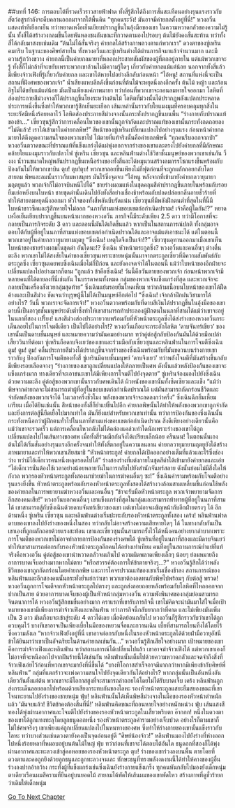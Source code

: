 ##บทที่ 146: การตอบโต้ที่รวดเร็วราวสายฟ้าฟาด
ทั้งสี่รู้สึกได้ถึงการสั่นสะเทือนอย่างรุนแรงราวกับสัตว์อสูรกำลังจะคืบคลานออกมาจากใต้พื้นดิน
“ทุกคนระวัง! มันอาจมีค่ายกลตั้งอยู่ที่นี่!”
หวงอวิ๋นแสดงท่าทีเยือกเย็น ทว่าหยาดเหงื่อเย็นเยียบปรากฏขึ้นในอุ้งมือของเขา
ในความหวาดกลัวของความไม่รู้นั้น ทั้งสี่ได้สร้างวงกลมขึ้นโดยหันหลงชนกันขณะที่กวาดตามองไปรอบๆ
ต้นไม้ยังคงสั่นสะท้าน ทว่าทั้งสี่ได้กลับมาสงบเช่นเดิม
“ต้นไม่ได้สั่นจริงๆ ค่ายกลได้สร้างภาพลวงตาแก่พวกเรา” ดวงตาของซู่เหรินคมกริบ
ในฐานะของศิษย์สายใน ทั้งหวงอวิ๋นและซู่เหรินต่างได้ผ่านภารกิจมาแล้วจำนวนมาก และมีความรู้กว้างขวาง ค่ายกลนี้เป็นค่ายกลมายาที่หลอกประสาทสัมผัสของผู้ที่ตกอยู่ภายใน แต่แม้พวกเขาจะรู้ ทั้งสี่ก็ไม่กล้าที่จะขยับเพราะพวกเขาล้วนไม่มีความรู้ใดๆ เกี่ยวกับค่ายกลแม้แต่น้อย
นอกจากทั้งสี่แล้ว มีเพียงจ้าวเฟิงที่รู้เกี่ยวกับค่ายกล และเขาได้หายไปอย่างลึกลับก่อนหน้า
“ไอ้หนู! สถานที่แห่งนี่จะเป็นสถานที่ฝังศพของพวกเจ้า”
น้ำเสียงแหบลึกดังขึ้นก่อนที่ต้นไม้จะหยุดนิ่งลงอีกครั้ง
ต้นไม้ หญ้า และก้อนอิฐไม่ได้ขยับแม้แต่น้อย มันเป็นเพียงแค่ภาพมายา
ทว่าก่อนที่พวกเขาจะถอนลมหายใจออกมา โลหิตที่ส่องประกายสีม่วงจางก็ได้ปรากฏขึ้นโยงระหว่างต้นไม้ โลหิตที่ม่วงนั้นได้ปรากฏพลังแปลกประหลาดประการหนึ่งขึ้นซึ่งทำให้พวกเขารู้สึกเย็นยะเยือก เส้นเหล่านั้นราวกับใยแมงมุมที่ครอบคลุมทุกสิ่งในระยะรัศมีหนึ่งร้อยหลาไว้
โลหิตส่องประกายสีม่วงจางนั้นกระทั่งปรากฏขึ้นบนพื้น
“ร่างกายกับปราณแท้ของข้า...”
เซี่ยวซุนรู้สึกว่าการเคลื่อนไหวของเขานั้นถูกจำกัดและปราณแท้ของเขานั้นกระทั่งถดถอยลง
“ไม่ดีแล้ว! เราได้เข้ามาในค่ายกลพิษ!” สีหน้าของซู่เหรินเปลี่ยนแปลงไปอย่างรุนแรง
ก่อนหน้าค่ายกลมายาได้ดึงดูดความสนใจของพวกเขาไป ไม้ตายที่แท้จริงนั้นคือค่ายกลพิษนี่
“ทุกคนรีบออกจากป่า”
หวงอวิ๋นตวาดขณะที่ปราณแท้ที่แข็งแกร่งได้แผ่พุ่งออกจากร่างของเขาและตรงไปยังค่ายกลที่มีลักษณะคล้ายใยแมงมุมราวกับเปลวไฟ
ซู่เหริน เซี่ยวซุน และหลินฟ่านต่างใช้วิชาชั้นมนุษย์ของพวกเขาเช่นกัน
วิ้งงง
น้ำวนขนาดใหญ่พลันปรากฏขึ้นเหนือร่างของทั้งสี่และได้หมุนวนสร้างลมกรรโชกแรงขึ้นพร้อมกับป้องกันไม่ให้พวกเขาบิน
ตุบ! ตุบ!ตุบ!
พวกเขาลอยขึ้นเพียงไม่กี่ฟุตก่อนที่จะถูกผลักถอยกลับโดยสายลม พิษและลมนั้นราวกับมหาสมุทร มันไร้ซึ่งจุดจบ
“ไอ้หนู หลังจากที่เข้ามายังค่ายกลวายุมายามฤตยูแล้ว พวกเจ้าก็ไม่อาจบินหนีไปได้”
ชายร่างผอมแห้งในชุดคลุมสีดำปรากฏขึ้นภายในพร้อมกับรอยยิ้มเย่อหยิ่งบนใบหน้า ชายชุดดำนั้นเดินไปยังทั้งสี่อย่างเชื่องช้าพร้อมกับปลดปล่อยกลิ่นอายชั่วร้ายที่ทำให้สายลมหยุดนิ่งออกมา
หัวใจของทั้งสี่พลันบีบรัดแน่น เซี่ยวซุนที่มีพลังฝึกตนต่ำที่สุดในที่นี้มีใบหน้าขาวซีดและรู้สึกหายใจไม่ออก
“นภาที่สามแห่งขอบเขตก่อกำเนิดปราณ! เจ้าคือผู้ใดกัน!?”
หยาดเหงื่อเย็นเยียบปรากฏขึ้นบนหน้าผากของหวงอวิ๋น
ภารกิจนี้มีระดับเพียง 2.5 ดาว ทว่ามีโอกาสที่จะกลายเป็นภารกิจระดับ 3 ดาว และตอนนี้มันได้เกิดขึ้นแล้ว
หากเป็นในสถานการณ์ปกติ ทั้งกลุ่มอาจตอบโต้กับผู้ที่อยู่ในนภาที่สามแห่งขอบเขตก่อกำเนิดปราณได้และอาจแม้แต่เอาชนะได้ แต่ในตอนนี้ พวกเขาอยู่ในค่ายกลวายุมายามฤตยู
“ซิ่งเฉิน! เหตุใดจึงเป็นเจ้า!?” เซี่ยวซุนอุทานออกมาเมื่อเขาเห็นใบหน้าของชายร่างผอมในชุดดำ
อันใดนะ!? ซิ่งเฉิน หัวหน้าตระกูลซิ่ง?
หวงอวิ๋นและคนอื่นๆ ต่างตื่นตะลึง
พวกเขาไม่ได้สงสัยในคำของเซี่ยวซุนเพราะชายหนุ่มนั้นมาจากตระกูลเซี่ยวที่มีความสัมพันธ์กับตระกูลซิ่ง
เซี่ยวซุนเคยพบซิ่งเฉินเมื่อไม่กี่ปีก่อน และยังคงจดจำได้ในตอนนี้ แม้ว่าใบหน้าของอีกฝ่ายจะเปลี่ยนแปลงไปอย่างมากก็ตาม
“ถูกแล้ว ข้าคือซิ่งเฉิน! วันนี้คือวันตายของพวกเจ้า ก่อนหน้าพวกเจ้ามีหลายคนที่ได้ตายลงที่นี่เช่นกัน ในบรรดาคนทั้งหมด กลุ่มของพวกเจ้าแข็งแกร่งที่สุด และพวกเจ้าจะกลายเป็นเครื่องสังเวยกลุ่มสุดท้าย”
ซิ่งเฉินแย้มรอยยิ้มโหดเหี้ยม ทว่ากล้ามเนื้อบนใบหน้าของเขาได้ฝืดค้างและเป็นสีม่วง ชัดเจนว่าบุรุษผู้นี้ไม่ได้เป็นมนุษย์อีกต่อไป
“ซิ่งเฉิน! เจ้ากล้าฝึกฝนวิชามารได้อย่างไร? วันนี้ พวกเราจะจัดการเจ้า!” หวงอวิ๋นตวาดพร้อมกับที่ดาบสีเงินได้ปรากฏขึ้นในอุ้งมือของเขา
ดาบนี้เป็นอาวุธชั้นมนุษย์ระดับต่ำซึ่งทำให้เขาสามารถท้าประลองผู้ฝึกตนในนภาที่สามได้แม้ว่าเขาจะอยู่ในนภาที่สอง
เปรี้ยง!
แสงสีม่วงส่องประกายวาบพร้อมกับที่หัวหน้าตระกูลซิ่งได้ส่งร่างของหวงอวิ๋นกระเด็นลอยไปในการโจมตีเดียว
เป็นไปได้อย่างไร!?
หวงอวิ๋นเกือบจะกระอักโลหิต ‘ดาบจันทร์เขียว’ ของเขานั้นเป็นดาบชั้นมนุษย์ และหมายความว่ามันคมอย่างมาก ทว่าคู่ต่อสู้กลับป้องกันมันได้ด้วยมือเปล่า
เสี้ยววินาทีต่อมา
ซู่เหรินถือดาบจิงเยว่ของเขาและร่วมมือกับเซี่ยวซุนและหลินฟ่านในการโจมตีซิ่งเฉิน
ตูม! ตูม! ตูม!
คลื่นประกายสีม่วงได้ปรากฏขึ้นจากร่างของซิ่งเฉินพร้อมกับที่มันขดวนบนร่างกายเขาราวกับงู ป้องกันการโจมตีของทั้งสี่
ซู่เหรินมีดาบชั้นมนุษย์ ‘ดาบจิงเยว่’ ทว่าพลังโจมตีที่มันสร้างขึ้นกลับมีเพียงรอยเลือดจางๆ
“ร่างกายของเขาถูกเปลี่ยนแปลงให้กลายเป็นศพ ดังนั้นแล้วพลังป้องกันของเขาจะแข็งแกร่งมาก ทางเดียวที่จะเอาชนะเขาได้มีเพียงการโจมตีไปยังจุดตาย”
ซู่เหรินจ้องมองไปยังซิ่งเฉินด้วยความตะลึง คู่ต่อสู้ของพวกเขานั้นราวกับศพเดินได้ ผิวหนังของเขานั้นทั้งซีดเซียวและแข็ง
“แม้ว่าพิษจากค่ายกลจะไม่สามารถฆ่าผู้ที่อยู่ในขอบเขตก่อกำเนิดปราณได้ แต่มันสามารถกัดกร่อนชีวิตและจำกัดพลังของพวกเจ้าได้ ในเวลาครึ่งชั่วโมง พลังของพวกเจ้าจะลดลงกว่าครึ่ง” ซิ่งเฉินฉีกยิ้มเหี้ยมเกรียม
เมื่อได้ยินเช่นนั้น สีหน้าของทั้งสี่ก็ย่ำแย่ขึ้นไปอีก
ค่ายกลพิษนั้นได้ทำให้พลังของพวกเขาถูกจำกัด และยิ่งการต่อสู้นี้ยืดเยื้อไปมากเท่าใด มันก็ยิ่งแย่สำหรับพวกเขาเท่านั้น ทว่าการป้องกันของซิ่งเฉินนั้นกระทั่งเหนือกว่าผู้ฝึกตนทั่วไปในนภาที่สามแห่งขอบเขตก่อกำเนิดปราณ
สิ่งดีเพียงอย่างเดียวนั้นคือแม้ว่าเขาจะรวดเร็ว แต่การเคลื่อนไหวกลับไม่ได้คล่องแคล่วเท่าใดนักเพราะร่างของเขาได้ถูกเปลี่ยนแปลงไปในเส้นทางของศพ เมื่อทั้งสี่ร่วมมือกันจึงได้เปรียบเล็กน้อย
ครืนนน!
ในตอนนั้นเอง ต้นไม้ได้เริ่มสั่นอย่างรุนแรงอีกครั้งจนทำให้ทั้งสี่ตกอยู่ในความลนลาน
ค่ายกลวายุมายามฤตยูยังได้สร้างภาพมายาและทำให้พวกเขาเสียสมาธิ
“หัวหน้าตระกูล! ค่ายกลได้เปิดออกอย่างเต็มที่แล้วและไร้ซึ่งช่องว่าง ทว่ามีไอ้เด็กเวรคนหนึ่งหลุดรอดไปได้” ร่างสองร่างที่แต่งกายในชุดสีดำได้เข้ามายังค่ายกลและเอ่ย
“ไอ้เด็กเวรนั่นต้องใช้เวลาอย่างน้อยหลายวันในการกลับไปยังสำนักจันทร์สลาย ดังนั้นย่อมไม่มีสิ่งใดให้กังวล พวกรองหัวหน้าตระกูลทั้งสองมาช่วยฆ่าในการฆ่าคนอื่นๆ ซะ!” ซิ่งเฉินคำรามพร้อมกับโจมตีอย่างรุนแรงยิ่งขึ้น
หัวหน้าตระกูลพร้อมกับรองหัวหน้าตระกูลทั้งสองได้สร้างวงล้อมสามเหลี่ยมขึ้นก่อนใช้พลังของค่ายกลในการพยายามฆ่าหวงอวิ๋นและคนอื่นๆ
“ข้าจะรับมือหัวหน้าตระกูล พวกเจ้าพยายามจัดการอีกสองคนเสีย!” หวงอวิ๋นบอกคนอื่นๆ
เขาแข็งแกร่งที่สุดในกลุ่มและสามารถท้าทายผู้ที่อยู่ในนภาที่สามได้ เขาสามารถสู้กับซิ่งเฉินด้วยดาบจันทร์เขียวของเขา แต่เขาไม่อาจเผชิญหน้ากับอีกฝ่ายตรงๆ ได้
อีกด้านหนึ่ง
ซู่เหริน เซี่ยวซุน และหลินฟ่านต่างเริ่มปะทะกับรองหัวหน้าตระกูลทั้งสอง
เคร้ง!
หลินฟ่านฟาดดาบของเขาลงไปยังร่างของหนึ่งในสอง ทว่ากลับไม่อาจสร้างความเสียหายใดๆ ได้ ในทางกลับกันเป็นเขาเองที่ถูกผลักถอยด้วยแรงสะท้อน
เขาและเซี่ยวซุนนั้นสามารถรั้งไว้ได้หนึ่งคนอย่างยากลำบากเพราะการโจมตีของพวกเขาไม่อาจทำลายการป้องกันของร่างศพได้
ซู่เหรินที่อยู่ในนภาที่สองและมีดาบจินเยว่ทำให้เขาสามารถต่อกรกับรองหัวหน้าตระกูลอีกคนได้อย่างเท่าเทียม
คนที่อยู่ในสถานการณ์ย่ำแย่ที่แท้จริงคือหวงอวิ๋น
คู่ต่อสู้ของเขาน่าหวาดกลัวจนเกินไป ความผิดพลาดเพียงเล็กๆ น้อยๆ ย่อมหมายถึงอาการบาดเจ็บอย่างมากหากไม่ตาย
“หรือสวรรค์ต้องการให้ข้าตายจริงๆ...?”
หวงอวิ๋นรู้สึกได้ว่าพลังชีวิตของเขาถูกกัดกร่อนโดยค่ายกลพิษ และการโคจรปราณแท้ของเขาเริ่มเชื่องช้าลง
สถานการณ์ของหลินฟ่านและอีกสองคนนั้นกระทั่งย่ำแย่กว่าเขา พวกเขาต้องอดทนกับพิษไปพร้อมๆ กับต่อสู้
พรวด!
หวงอวิ๋นถูกการโจมตีจากหัวหน้าตระกูลไปตรงๆ และถูกส่งลอยถอยหลังพร้อมกับโลหิตที่ไหลออกจากปากเป็นสาย
ด้วยอาการบาดเจ็บของผู้เป็นหัวหน้ากลุ่มหวงอวิ๋น ความพังพินาศของกลุ่มย่อมสามารถจินตนาการได้
หวงอวิ๋นรู้สึกขมขื่นอย่างมาก คราแรกที่เขารับภารกิจนี้ เขาไม่คิดจะนำมันมาใส่ใจเมื่อเป้าหมายของเขามีเพียงการฆ่าจ้าวเฟิงและหลินฟ่าน
ทว่าภารกิจนี้กลับยากกว่าที่คาด และไม่เพียงมันเพิ่มเป็น 3 ดาว มันเกือบจะเข้าสู่ระดับ 4 ดาวได้เลย
เมื่อคิดย้อนกลับไป หวงอวิ๋นก็รู้สึกราวกับว่าเขาได้ถูกควบคุมไว้ บางทีเขาอาจเป็นเพียงเบี้ยในมือของหยวนจื่อและกวานเฉิน เบี้ยที่สามารถโยนทิ้งได้โดยไร้ซึ่งความลังเล
“หากจ้าวเฟิงยังอยู่ที่นี่ เขาอาจต่อกรกับหนึ่งในรองหัวหน้าตระกูลได้ด้วยฝ่ามือวายุอัสนี ข้าได้ยินมาว่าเขาเป็นอัจฉริยะในด้านค่ายกลเช่นกัน...”
หวงอวิ๋นรู้สึกเสียใจอย่างมาก
เป้าหมายของเขาคือการฆ่าจ้าวเฟิงและหลินฟ่าน ทว่าสถานการณ์ได้เปลี่ยนไปแล้ว เขาอาจฆ่าจ้าวเฟิงได้ แต่พวกเขาเองก็ไม่อาจที่จะหนีออกไปจากฝันร้ายนี้ได้เช่นกัน
หลินฟ่านนั้นเต็มไปด้วยความหวาดกลัวและจดจำถึงสิ่งที่จ้าวเฟิงเอ่ยไว้ก่อนที่พวกเขาจะมายังที่นี่ขึ้นได้
“บางทีโอกาสสำเร็จอาจมีมากกว่าหากมีเพียงข้ากับศิษย์พี่หลินฟ่าน”
กลุ่มที่แตกร้าวจะเพ่งความสนใจไปยังจุดเดียวกันได้อย่างไร?
หากกลุ่มนั้นเป็นอันหนึ่งอันเดียวกันตั้งแต่ต้น พวกเขาจะมีโอกาสสูงที่จะสามารถล่าถอยได้โดยไม่ได้รับบาดเจ็บ
เคร้ง
หลินฟ่านถูกส่งกระเด็นลอยออกไปพร้อมด้วยเสียงกระทบกันของโลหะ รองหัวหน้าตระกูลแสยะยิ้มสยองขณะที่เขาโจนทะยานไปยังร่างของชายหนุ่ม
ฟุ่บ!
หลินฟ่านนั้นได้เห็นพิษสีม่วงจางในมือของรองหัวหน้าตำหนักแล้ว
‘มันจบแล้ว! ชีวิตข้าคงต้องสิ้นที่นี่!’ หลินฟ่านคิดขณะที่ถอนหายใจอย่างหนักหน่วง
ฟุ่บ
เส้นแสงสีทองได้พุ่งผ่านอากาศและโจมตีไปยังร่างของรองหัวหน้าตระกูลในเสี้ยวพริบตา
อ๊ากกก!
หนึ่งในดวงตาของเขาได้ถูกแทงทะลุโดยลูกธนูดอกหนึ่ง รองหัวหน้าตระกูลคำรามอย่างเจ็บปวด
อย่างไรก็ตามเขาก็ไม่ใช่ศพจริงๆ เขาเพียงแค่ถูกเปลี่ยนแปลงไปในหนทางของศพ ซึ่งทำให้ร่างกายของเขานั้นแข็งราวกับโลหะ ทว่าบางส่วนเช่นดวงตายังคงเป็นจุดอ่อนอยู่ดี
“ศิษย์น้องจ้าว!”
หลินฟ่านมองไปยังร่างที่ห่างออกไปหนึ่งร้อยหลาที่หมอบอยู่บนต้นไม้ใหญ่
ฟุ่บ
ทว่าก่อนที่เขาจะได้ตอบโต้อันใด ธนูดอกที่สองก็ได้พุ่งผ่านอากาศและทะลวงเข้าสู่คอหอยของรองหัวหน้าตระกูล
ตุบ!
ร่างของเขาร่วงลงบนพื้น ตายโดยที่ดวงตาและคอถูกยิงด้วยลูกธนูและถูกทะลวงจนเละ
ทักษะธนูที่ทรงพลังงดงามนี้ได้ทำให้คางของผู้อื่นร่วงลงปากอ้ากว้าง
กระทั่งผู้ที่แข็งแกร่งเช่นซิ่งเฉินยังร่างกายแข็งเกร็ง
ทุกคนหันกลับไปมองยังเด็กหนุ่มตาเดียวเรือนผมสีครามที่ยืนอยู่บนยอดไม้ สายลมได้พัดให้เส้นผมของเขาพัดไหว สร้างภาพที่ดูชั่วร้ายกว่าเดิมให้เด็กหนุ่ม



[Go To Next Chapter]( ./147.md)